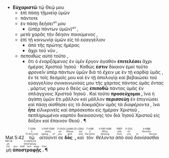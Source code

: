 - <strong><span class='P'>Εὐχαριστῶ</span></strong>  <span class='C'>τῷ Θεῷ μου</span> 
	- <span class='A'>ἐπὶ πάσῃ τῇμνείᾳ ὑμῶν</span> 
	- <span class='A'>πάντοτε</span> 
	- <span class='A'>ἐν πάσῃ δεήσει°¹ μου</span> 
		- (ὑπὲρ πάντων ὑμῶν)°¹ , 
	- <span class='A'>μετὰ χαρᾶς τὴν δέησιν <em>ποιούμενος ,</em> </span>
	- ἐπὶ τῇ κοινωνίᾳ ὑμῶν εἰς τὸ εὐαγγέλιον 
		- ἀπὸ τῆς πρώτης ἡμέρας 
		- ἄχρι τοῦ νῦν , 
	- <em>πεποιθὼς</em> αὐτὸ τοῦτο ,
		-  ὅτι ὁ <em>ἐναρξάμενος</em> ἐν ὑμῖν ἔργον ἀγαθὸν <strong>ἐπιτελέσει</strong> ἄχρι ἡμέρας Χριστοῦ Ἰησοῦ · Καθώς <strong>ἐστιν</strong> δίκαιον ἐμοὶ τοῦτο <em>φρονεῖν</em> ὑπὲρ πάντων ὑμῶν διὰ τὸ <em>ἔχειν</em> με ἐν τῇ καρδίᾳ ὑμᾶς , ἔν τε τοῖς δεσμοῖς μου καὶ ἐν τῇ ἀπολογίᾳ καὶ βεβαιώσει τοῦ εὐαγγελίου συνκοινωνούς μου τῆς χάριτος πάντας ὑμᾶς <em>ὄντας .</em> μάρτυς γάρ μου ὁ Θεός ὡς <strong>ἐπιποθῶ</strong> πάντας ὑμᾶς ἐν σπλάγχνοις Χριστοῦ Ἰησοῦ . Καὶ τοῦτο <strong>προσεύχομαι ,</strong> ἵνα ἡ ἀγάπη ὑμῶν ἔτι μᾶλλον καὶ μᾶλλον <strong>περισσεύῃ</strong> ἐν ἐπιγνώσει καὶ πάσῃ αἰσθήσει εἰς τὸ <em>δοκιμάζειν</em> ὑμᾶς τὰ <em>διαφέροντα ,</em> ἵνα <strong>ἦτε</strong> εἰλικρινεῖς καὶ ἀπρόσκοποι εἰς ἡμέραν Χριστοῦ , <em>πεπληρωμένοι</em> καρπὸν δικαιοσύνης τὸν διὰ Ἰησοῦ Χριστοῦ εἰς δόξαν καὶ ἔπαινον Θεοῦ . ¶

<rt>Mat 5:42</rt> <RUBY><ruby><ruby>τῷ<rt>To the [one]</rt></ruby><rt>ὁ</rt></ruby><rt>T-DSM</rt></RUBY> <RUBY><ruby><ruby><em>αἰτοῦντί</em><rt>asking of</rt></ruby><rt>αἰτέω</rt></ruby><rt>V-PAP-DSM</rt></RUBY> <RUBY><ruby><ruby>σε<rt>you</rt></ruby><rt>σύ</rt></ruby><rt>P-2AS</rt></RUBY> <RUBY><ruby><ruby><strong>δός ,</strong><rt>give</rt></ruby><rt>δίδωμι</rt></ruby><rt>V-2AAM-2S</rt></RUBY> <RUBY><ruby><ruby>καὶ<rt>and</rt></ruby><rt>καί</rt></ruby><rt>CONJ</rt></RUBY> <RUBY><ruby><ruby>τὸν<rt>the [one]</rt></ruby><rt>ὁ</rt></ruby><rt>T-ASM</rt></RUBY> <RUBY><ruby><ruby><em>θέλοντα</em><rt>desiring</rt></ruby><rt>θέλω</rt></ruby><rt>V-PAP-ASM</rt></RUBY> <RUBY><ruby><ruby>ἀπὸ<rt>from</rt></ruby><rt>ἀπό</rt></ruby><rt>PREP</rt></RUBY> <RUBY><ruby><ruby>σοῦ<rt>you</rt></ruby><rt>σύ</rt></ruby><rt>P-2GS</rt></RUBY> <RUBY><ruby><ruby><em>δανίσασθαι</em><rt>to borrow</rt></ruby><rt>δανείζω</rt></ruby><rt>V-AMN</rt></RUBY> <RUBY><ruby><ruby>μὴ<rt>not</rt></ruby><rt>μή</rt></ruby><rt>PRT-N</rt></RUBY> <RUBY><ruby><ruby><strong>ἀποστραφῇς . ¶</strong><rt>you shall turn away from</rt></ruby><rt>ἀποστρέφω</rt></ruby><rt>V-2APS-2S</rt></RUBY></br></br></br> 